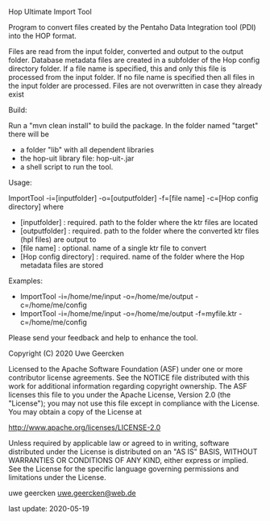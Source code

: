 Hop Ultimate Import Tool

Program to convert files created by the Pentaho Data Integration tool (PDI) into the HOP format.

Files are read from the input folder, converted and output to the output folder. Database metadata files are created in a subfolder of the Hop config directory folder. If a file name is specified, this and only this file	is processed from the input folder. If no file name is specified then all files in the input folder are processed.	Files are not overwritten in case they already exist

Build:

Run a "mvn clean install" to build the package. In the folder named "target" there will be

* a folder "lib" with all dependent libraries
* the hop-uit library file: hop-uit-<version>.jar
* a shell script to run the tool.

Usage:

ImportTool -i=[inputfolder] -o=[outputfolder] -f=[file name] -c=[Hop config directory]
where

* [inputfolder]          : required. path to the folder where the ktr files are located
* [outputfolder]         : required. path to the folder where the converted ktr files (hpl files) are output to
* [file name]            : optional. name of a single ktr file to convert
* [Hop config directory] : required. name of the folder where the Hop metadata files are stored

Examples:

* ImportTool -i=/home/me/input -o=/home/me/output -c=/home/me/config
* ImportTool -i=/home/me/input -o=/home/me/output -f=myfile.ktr -c=/home/me/config

Please send your feedback and help to enhance the tool.

Copyright (C) 2020  Uwe Geercken

Licensed to the Apache Software Foundation (ASF) under one
or more contributor license agreements.  See the NOTICE file
distributed with this work for additional information
regarding copyright ownership.  The ASF licenses this file
to you under the Apache License, Version 2.0 (the
"License"); you may not use this file except in compliance
with the License.  You may obtain a copy of the License at

  http://www.apache.org/licenses/LICENSE-2.0

Unless required by applicable law or agreed to in writing,
software distributed under the License is distributed on an
"AS IS" BASIS, WITHOUT WARRANTIES OR CONDITIONS OF ANY
KIND, either express or implied.  See the License for the
specific language governing permissions and limitations
under the License.

uwe geercken
uwe.geercken@web.de

last update: 2020-05-19
